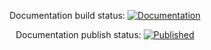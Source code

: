 <div align="center">

Documentation build status: 
[![Documentation](https://github.com/Kumarion/Repli/actions/workflows/docs.yaml/badge.svg)](https://github.com/Kumarion/Repli/actions/workflows/docs.yaml)

Documentation publish status: 
[![Published](https://github.com/Kumarion/Repli/actions/workflows/pages/pages-build-deployment/badge.svg)](https://github.com/Kumarion/Repli/actions/workflows/pages/pages-build-deployment)

</div>